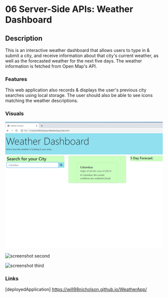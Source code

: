 # 06 Server-Side APIs: Weather Dashboard

## Description

This is an interactive weather dashboard that allows users to type in & submit a city, and receive information 
about that city's current weather, as well as the forecasted weather for the next five days. The weather information 
is fetched from Open Map's API.

### Features

This web application also records & displays the user's previous city searches using local storage. The user
should also be able to see icons matching the weather descriptions.

### Visuals

![screenshot first](./Assets/Images/page.png)

![screenshot second](./Assets/)

![screenshot third](./Assets/)



### Links
[deployedApplication]   https://will98nicholson.github.io/WeatherApp/
